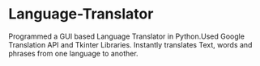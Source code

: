 # Language-Translator
Programmed a GUI based Language Translator in Python.Used Google Translation API and Tkinter Libraries. Instantly translates Text, words and phrases from one language to another.

